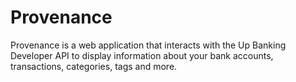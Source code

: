 # Provenance
Provenance is a web application that interacts with the Up Banking Developer API to display information about your bank accounts, transactions, categories, tags and more.